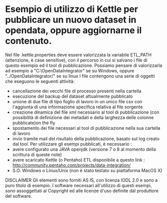 # Esempio di utilizzo di Kettle per pubblicare un nuovo dataset in opendata, oppure aggiornarne il contenuto.
Nel file .kettle.properties deve essere valorizzata la variabile ETL_PATH (attenzione, è case sensitive), con il percorso in cui si salvano i file di questo esempio ed il tool di pubblicazione.
Possiamo pensare di valorizzarla ad esempio a "C:\OpenDataIntegrator\" se su Windows, oppure "../OpenDataIntegrator/" se su linux
I file contengono una serie di oggetti che eseguono le seguenti attività:
- cancellazione dei vecchi file di processo presenti nella cartella
- esecuzione del backup del dataset attualmente pubblicato
- unione di due file di tipo foglio di lavoro in un unico file csv con l'aggiunta di una informazione specifica relativa al file sorgente
- creazione dinamica del file xml necessario al tool di pubblicazione (con possibilità di definizione dei metadati e della larghezza delle colonne pubblicate)on the fly
- spostamento dei file necessari al tool di pubblicazione nella sua cartella di lavoro
- invio tramite mail del risultato della pubblicazione, basato sul log creato dal tool.
Per utilizzare gli esempi pubblicati, è necessario :
- avere configurato una JAVA openjdk (versione 7 o 8 al momento della scrittura di queste note)
- avere scaricato Kettle (o Pentaho) ETL disponibile a questo link : http://community.pentaho.com/projects/data-integration/
- S.O. Windows o Linux/Unix (non è stato testato su piattaforma MacOS X)

DISCLAIMER
Gli elementi sono forniti AS IS, con licenza IODL 2.0 e sono a puro titolo di esempio.
I software necessari all'utilizzo di questi esempi, sono assoggettati al Copyright ed alle licenze d'uso definite dal produttore del software.

